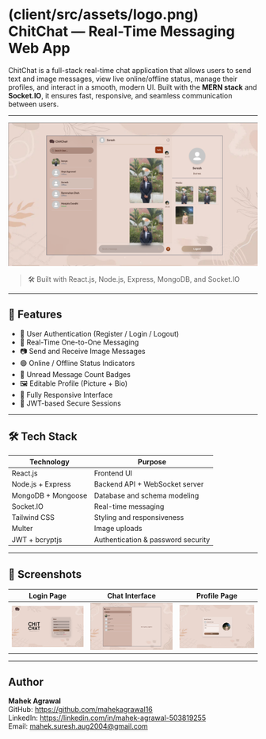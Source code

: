 # (client/src/assets/logo.png) ChitChat — Real-Time Messaging Web App

ChitChat is a full-stack real-time chat application that allows users to send text and image messages, view live online/offline status, manage their profiles, and interact in a smooth, modern UI. Built with the **MERN stack** and **Socket.IO**, it ensures fast, responsive, and seamless communication between users.

---

![ChitChat Preview](screenshots/hero.png)

> 🛠️ Built with React.js, Node.js, Express, MongoDB, and Socket.IO

---

## 🌟 Features

- 🔐 User Authentication (Register / Login / Logout)
- 💬 Real-Time One-to-One Messaging
- 📷 Send and Receive Image Messages
- 🟢 Online / Offline Status Indicators
- 🔢 Unread Message Count Badges
- 🖼️ Editable Profile (Picture + Bio)
- 📱 Fully Responsive Interface
- 🔐 JWT-based Secure Sessions

---

## 🛠️ Tech Stack

| Technology      | Purpose                       |
|----------------|-------------------------------|
| React.js        | Frontend UI                   |
| Node.js + Express | Backend API + WebSocket server |
| MongoDB + Mongoose | Database and schema modeling   |
| Socket.IO       | Real-time messaging            |
| Tailwind CSS    | Styling and responsiveness     |
| Multer          | Image uploads                  |
| JWT + bcryptjs  | Authentication & password security |

---

## 📸 Screenshots

| Login Page | Chat Interface | Profile Page |
|------------|----------------|---------------|
| ![Login](screenshots/login.png) | ![Chat](screenshots/chat.png) | ![Profile](screenshots/profile.png) |

---

## Author

**Mahek Agrawal**     
GitHub: https://github.com/mahekagrawal16      
LinkedIn: https://linkedin.com/in/mahek-agrawal-503819255   
Email: mahek.suresh.aug2004@gmail.com  
